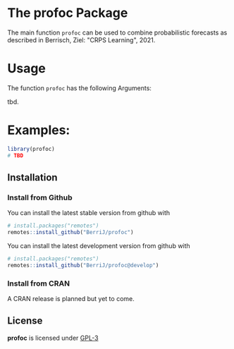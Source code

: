 
The profoc Package
======================

The main function `profoc` can be used to combine probabilistic forecasts as described in Berrisch, Ziel: "CRPS Learning", 2021.

Usage
=====

The function `profoc` has the following Arguments:

tbd.

Examples:
=========

``` r
library(profoc)
# TBD
```

Installation
------------

### Install from Github

You can install the latest stable version from github with

``` r
# install.packages("remotes")
remotes::install_github("BerriJ/profoc")
```

You can install the latest development version from github with

``` r
# install.packages("remotes")
remotes::install_github("BerriJ/profoc@develop")
```

### Install from CRAN

A CRAN release is planned but yet to come.

License
-------

**profoc** is licensed under [GPL-3](LICENSE)